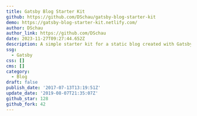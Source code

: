 ```yaml
---
title: Gatsby Blog Starter Kit
github: https://github.com/DSchau/gatsby-blog-starter-kit
demo: https://gatsby-blog-starter-kit.netlify.com/
author: DSchau
author_link: https://github.com/DSchau
date: 2023-11-27T09:27:44.652Z
description: A simple starter kit for a static blog created with Gatsby
ssg:
  - Gatsby
css: []
cms: []
category:
  - Blog
draft: false
publish_date: '2017-07-13T13:19:51Z'
update_date: '2019-08-07T21:35:07Z'
github_star: 128
github_fork: 42
---
```

